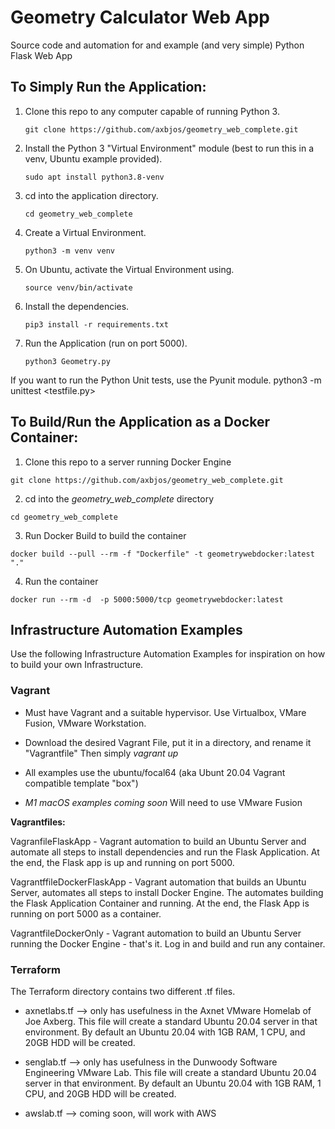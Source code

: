 # Geometry Calculator Web App

Source code and automation for and example (and very simple) Python Flask Web App

## To Simply Run the Application:

1. Clone this repo to any computer capable of running Python 3.

    ```git clone https://github.com/axbjos/geometry_web_complete.git```

2. Install the Python 3 "Virtual Environment" module (best to run this in a venv, Ubuntu example provided).

    ```sudo apt install python3.8-venv```

3. cd into the application directory.

    ```cd geometry_web_complete```

4. Create a Virtual Environment.

    ```python3 -m venv venv```

5. On Ubuntu, activate the Virtual Environment using.

    ```source venv/bin/activate```

6. Install the dependencies.  

    ```pip3 install -r requirements.txt```

7. Run the Application (run on port 5000).   

    ```python3 Geometry.py```

If you want to run the Python Unit tests, use the Pyunit module.  python3 -m unittest <testfile.py>

## To Build/Run the Application as a Docker Container:

1. Clone this repo to a server running Docker Engine

```git clone https://github.com/axbjos/geometry_web_complete.git```

2. cd into the *geometry_web_complete* directory

```cd geometry_web_complete```

3. Run Docker Build to build the container

```docker build --pull --rm -f "Dockerfile" -t geometrywebdocker:latest "."```

4. Run the container

```docker run --rm -d  -p 5000:5000/tcp geometrywebdocker:latest```

## Infrastructure Automation Examples

Use the following Infrastructure Automation Examples for inspiration on how to build your own Infrastructure.


### Vagrant

- Must have Vagrant and a suitable hypervisor.  Use Virtualbox, VMare Fusion, VMware Workstation.  

- Download the desired Vagrant File, put it in a directory, and rename it "Vagrantfile"   Then simply *vagrant up*

- All examples use the ubuntu/focal64 (aka Ubunt 20.04 Vagrant compatible template "box")

- *M1 macOS examples coming soon*  Will need to use VMware Fusion

**Vagrantfiles:**

VagranfileFlaskApp - Vagrant automation to build an Ubuntu Server and automate all steps to install dependencies and run the Flask Application.  At the end, the Flask app is up and running on port 5000.  

VagrantffileDockerFlaskApp - Vagrant automation that builds an Ubuntu Server, automates all steps to install Docker Engine.  The automates building the Flask Application Container and running.  At the end, the Flask App is running on port 5000 as a container.

VagrantfileDockerOnly - Vagrant automation to build an Ubuntu Server running the Docker Engine - that's it.  Log in and build and run any container.

### Terraform

The Terraform directory contains two different .tf files.

- axnetlabs.tf --> only has usefulness in the Axnet VMware Homelab of Joe Axberg.  This file will create a standard Ubuntu 20.04 server in that environment. By default an Ubuntu 20.04 with 1GB RAM, 1 CPU, and 20GB HDD will be created.

- senglab.tf --> only has usefulness in the Dunwoody Software Engineering VMware Lab.  This file will create a standard Ubuntu 20.04 server in that environment. By default an Ubuntu 20.04 with 1GB RAM, 1 CPU, and 20GB HDD will be created.

- awslab.tf --> coming soon, will work with AWS 







